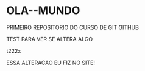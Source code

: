 # OLA--MUNDO
 PRIMEIRO REPOSITORIO DO CURSO DE GIT GITHUB

 TEST PARA VER SE ALTERA ALGO

 t222x

ESSA ALTERACAO EU FIZ NO SITE!
